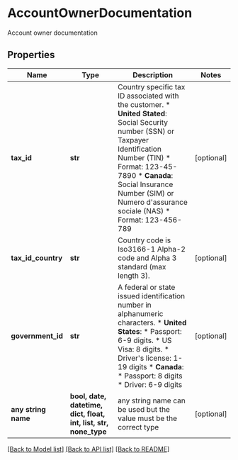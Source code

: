 # AccountOwnerDocumentation

Account owner documentation

## Properties
Name | Type | Description | Notes
------------ | ------------- | ------------- | -------------
**tax_id** | **str** | Country specific tax ID associated with the customer.  * **United Stated**: Social Security number (SSN) or Taxpayer Identification Number (TIN)    * Format: 123-45-7890  * **Canada**: Social Insurance Number (SIM) or Numero d&#39;assurance sociale (NAS)    * Format: 123-456-789 | [optional] 
**tax_id_country** | **str** | Country code is Iso3166-1 Alpha-2 code and Alpha 3 standard (max length 3). | [optional] 
**government_id** | **str** | A federal or state issued identification number in alphanumeric characters. * **United States**:    * Passport: 6-9 digits.    * US Visa: 8 digits.    * Driver&#39;s license: 1-19 digits * **Canada**:    * Passport: 8 digits     * Driver: 6-9 digits | [optional] 
**any string name** | **bool, date, datetime, dict, float, int, list, str, none_type** | any string name can be used but the value must be the correct type | [optional]

[[Back to Model list]](../README.md#documentation-for-models) [[Back to API list]](../README.md#documentation-for-api-endpoints) [[Back to README]](../README.md)


